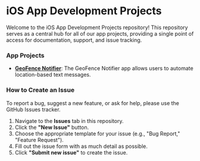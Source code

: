 # iOS App Development Projects

Welcome to the iOS App Development Projects repository! This repository serves as a central hub for all of our app projects, providing a single point of access for documentation, support, and issue tracking.

### App Projects

* **[GeoFence Notifier](https://github.com/malrawi/AplosIT-Help-Desk/tree/main/GeofenceNotifier-Support)**: The GeoFence Notifier app allows users to automate location-based text messages.

### How to Create an Issue

To report a bug, suggest a new feature, or ask for help, please use the GitHub Issues tracker.

1.  Navigate to the **Issues** tab in this repository.
2.  Click the **"New Issue"** button.
3.  Choose the appropriate template for your issue (e.g., "Bug Report," "Feature Request").
4.  Fill out the issue form with as much detail as possible.
5.  Click **"Submit new issue"** to create the issue.
